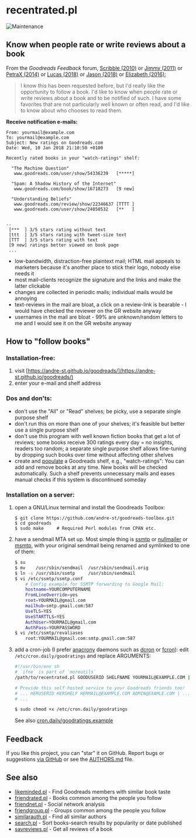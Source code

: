# recentrated.pl

![Maintenance](https://img.shields.io/maintenance/yes/2021.svg)


## Know when people rate or write reviews about a book

From the _Goodreads Feedback_ forum, 
[Scribble (2010)](https://web.archive.org/web/20190525012742/https://www.goodreads.com/topic/show/440170-follow-user-reviews----follow-the-book)
or [Jimmy (2011)](https://web.archive.org/web/20190525012635/https://www.goodreads.com/topic/show/563115-follow-a-book)
or [PetraX (2014)](https://web.archive.org/web/20190525012443/https://www.goodreads.com/topic/show/2136206-following-books)
or [Lucas (2018)](https://web.archive.org/web/20190525012344/https://www.goodreads.com/topic/show/19212816-follow-all-reviews-of-a-book)
or [Jason (2018)](https://web.archive.org/web/20190525012148/https://www.goodreads.com/topic/show/19540183-subscribe-to-book-reviews-of-certain-books)
or [Elizabeth (2016):](https://web.archive.org/web/20190525012253/https://www.goodreads.com/topic/show/18060629-follow-book)
> I know this has been requested before, but I'd really like the opportunity to
> follow a book. I'd like to know when people rate or write reviews about a
> book and to be notified of such. I have some favorites that are not
> particularly well known or often read, and I'd like to know about who chooses
> to read them. 


**Receive notification e-mails:**
```
From: yourmail@example.com
To: yourmail@example.com
Subject: New ratings on Goodreads.com
Date: Wed, 10 Jan 2018 21:10:50 +0100

Recently rated books in your "watch-ratings" shelf:

  "The Machine Question"
   www.goodreads.com/user/show/54336239   [*****]

  "Spam: A Shadow History of the Internet"
   www.goodreads.com/book/show/16718273   [9 new]

  "Understanding Beliefs"
   www.goodreads.com/review/show/22346637 [TTTT ]
   www.goodreads.com/user/show/24850532   [**   ]


--
 [***  ] 3/5 stars rating without text
 [ttt  ] 3/5 stars rating with tweet-size text
 [TTT  ] 3/5 stars rating with text
 [9 new] ratings better viewed on book page
 ...   
```
- low-bandwidth, distraction-free plaintext mail; HTML mail appeals to marketers because it's another place to stick their logo, nobody else needs it
- most mail-clients recognize the signature and the links and make the latter clickable
- changes are collected in periodic mails; individual mails would be annoying
- text-reviews in the mail are bloat, a click on a review-link is bearable - I would have checked the reviewer on the GR website anyway
- usernames in the mail are bloat - 99% are unknown/random letters to me and I would see it on the GR website anyway


## How to "follow books" 

### Installation-free:

1. visit [https://andre-st.github.io/goodreads/](https://andre-st.github.io/goodreads/) 
2. enter your e-mail and shelf address


### Dos and don'ts:

- don't use the "All" or "Read" shelves; be picky, use a separate single purpose shelf
- don't run this on more than one of your shelves; it's feasible but better use a single purpose shelf
- don't use this program with well known fiction books that get a lot of reviews; 
  some books receive 300 ratings every day = no insights, readers too random; a separate single
  purpose shelf allows fine-tuning by dropping such books over time without affecting other shelves
- create and [populate](http://i0.wp.com/theeverscholar.com/wp-content/uploads/2015/03/goodreads3.jpg) 
	a Goodreads shelf, e.g., "watch-ratings": You can add and remove books at any time. 
	New books will be checked automatically. 
	Such a shelf prevents unnecessary mails and eases manual checks if this system is discontinued someday


### Installation on a server:

1. open a GNU/Linux terminal and install the Goodreads Toolbox:
	```console
	$ git clone https://github.com/andre-st/goodreads-toolbox.git
	$ cd goodreads
	$ sudo make     # Required Perl modules from CPAN etc.
	```
2. have a sendmail MTA set up. 
	Most simple thing is 
	[ssmtp](https://wiki.debian.org/sSMTP) or 
	[nullmailer](http://untroubled.org/nullmailer/) or 
	[msmtp](http://msmtp.sourceforge.net), 
	with your original sendmail being renamed and symlinked to one of them:
	```sh
	$ su
	$ mv    /usr/sbin/sendmail  /usr/sbin/sendmail.orig
	$ ln -s /usr/sbin/ssmtp     /usr/sbin/sendmail
	$ vi /etc/ssmtp/ssmtp.conf
		# Config example for SSMTP forwarding to Google Mail:
		hostname=YOURCOMPUTERNAME
		FromLineOverride=yes
		root=YOURMAIL@gmail.com
		mailhub=smtp.gmail.com:587
		UseTLS=YES
		UseSTARTTLS=YES
		AuthUser=YOURMAIL@gmail.com
		AuthPass=YOURPASSWORD
	$ vi /etc/ssmtp/revaliases
		root:YOURMAIL@gmail.com:smtp.gmail.com:587
	```
3. add a cron-job (I prefer 
	[anacrony](https://en.wikipedia.org/wiki/Anacron "performs pending jobs if the computer was previously shut down") 
	daemons such as 
	[dcron](https://github.com/dubiousjim/dcron) or 
	[fcron](https://en.wikipedia.org/wiki/Fcron)):
	edit `/etc/cron.daily/goodratings` and replace ARGUMENTS:
	```sh
	#!/usr/bin/env sh
	# `ifne` is part of `moreutils`
	/path/to/recentrated.pl GOODUSERID SHELFNAME YOURMAIL@EXAMPLE.COM | ifne /usr/sbin/sendmail -t
	
	# Provide this self-hosted service to your Goodreads friends too!
	# ... HERUSERID HERSHELF HERMAIL@EXAMPLE.COM ADMIN@EXAMLE.COM | ...
	# ...
	```
	```sh
	$ sudo chmod +x /etc/cron.daily/goodratings
	```
	See also [cron.daily/goodratings.example](cron.daily/goodratings.example)


## Feedback

If you like this project, you can "star" it on GitHub.
Report bugs or suggestions [via GitHub](https://github.com/andre-st/goodreads-toolbox/issues) 
or see the [AUTHORS.md](../AUTHORS.md) file.


## See also

- [likeminded.pl](likeminded.md)   - Find Goodreads members with similar book taste
- [friendrated.pl](friendrated.md) - Books common among the people you follow
- [friendnet.pl](friendnet.md)     - Social network analysis
- [friendgroup.pl](friendgroup.md) - Groups common among the people you follow
- [similarauth.pl](similarauth.md) - Find all similar authors
- [search.pl](search.md)           - Sort books-search results by popularity or date published
- [savreviews.pl](savreviews.md)   - Get all reviews of a book

